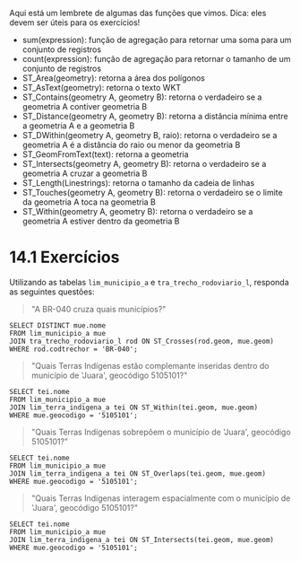 ﻿Aqui está um lembrete de algumas das funções que vimos. Dica: eles devem ser úteis para os exercícios!

* sum(expression): função de agregação para retornar uma soma para um conjunto de registros
* count(expression): função de agregação para retornar o tamanho de um conjunto de registros
* ST_Area(geometry): retorna a área dos polígonos
* ST_AsText(geometry): retorna o texto WKT
* ST_Contains(geometry A, geometry B): retorna o verdadeiro se a geometria A contiver geometria B
* ST_Distance(geometry A, geometry B): retorna a distância mínima entre a geometria A e a geometria B
* ST_DWithin(geometry A, geometry B, raio): retorna o verdadeiro se a geometria A é a distância do raio ou menor da geometria B
* ST_GeomFromText(text): retorna a geometria
* ST_Intersects(geometry A, geometry B): retorna o verdadeiro se a geometria A cruzar a geometria B
* ST_Length(Linestrings): retorna o tamanho da cadeia de linhas
* ST_Touches(geometry A, geometry B): retorna o verdadeiro se o limite da geometria A toca na geometria B
* ST_Within(geometry A, geometry B): retorna o verdadeiro se a geometria A estiver dentro da geometria B

# 14.1 Exercícios

Utilizando as tabelas `lim_municipio_a` e `tra_trecho_rodoviario_l`, responda as seguintes questões:

>"A BR-040 cruza quais municípios?"

    SELECT DISTINCT mue.nome
    FROM lim_municipio_a mue
    JOIN tra_trecho_rodoviario_l rod ON ST_Crosses(rod.geom, mue.geom)
    WHERE rod.codtrechor = 'BR-040';

>"Quais Terras Indígenas estão complemante inseridas dentro do município de 'Juara', geocódigo 5105101?"

    SELECT tei.nome
    FROM lim_municipio_a mue
    JOIN lim_terra_indigena_a tei ON ST_Within(tei.geom, mue.geom)
    WHERE mue.geocodigo = '5105101';

>"Quais Terras Indígenas sobrepõem o município de 'Juara', geocódigo 5105101?"

    SELECT tei.nome
    FROM lim_municipio_a mue
    JOIN lim_terra_indigena_a tei ON ST_Overlaps(tei.geom, mue.geom)
    WHERE mue.geocodigo = '5105101';

>"Quais Terras Indígenas interagem espacialmente com o município de 'Juara', geocódigo 5105101?"

    SELECT tei.nome
    FROM lim_municipio_a mue
    JOIN lim_terra_indigena_a tei ON ST_Intersects(tei.geom, mue.geom)
    WHERE mue.geocodigo = '5105101';